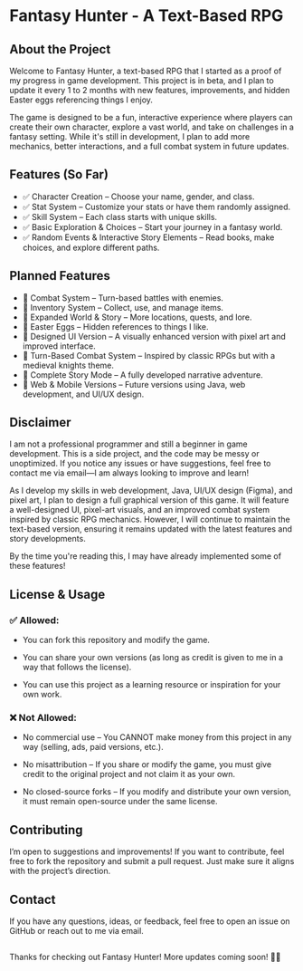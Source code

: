 # **Fantasy Hunter - A Text-Based RPG**

## **About the Project**

Welcome to Fantasy Hunter, a text-based RPG that I started as a proof of my progress in game development. This project is in beta, and I plan to update it every 1 to 2 months with new features, improvements, and hidden Easter eggs referencing things I enjoy.

The game is designed to be a fun, interactive experience where players can create their own character, explore a vast world, and take on challenges in a fantasy setting. While it's still in development, I plan to add more mechanics, better interactions, and a full combat system in future updates.

## **Features (So Far)**

- ✅ Character Creation – Choose your name, gender, and class.
- ✅ Stat System – Customize your stats or have them randomly assigned.
- ✅ Skill System – Each class starts with unique skills.
- ✅ Basic Exploration & Choices – Start your journey in a fantasy world.
- ✅ Random Events & Interactive Story Elements – Read books, make choices, and explore different paths.

## **Planned Features**

- 🚀 Combat System – Turn-based battles with enemies.
- 🚀 Inventory System – Collect, use, and manage items.
- 🚀 Expanded World & Story – More locations, quests, and lore.
- 🚀 Easter Eggs – Hidden references to things I like.
- 🚀 Designed UI Version – A visually enhanced version with pixel art and improved interface.
- 🚀 Turn-Based Combat System – Inspired by classic RPGs but with a medieval knights theme.
- 🚀 Complete Story Mode – A fully developed narrative adventure.
- 🚀 Web & Mobile Versions – Future versions using Java, web development, and UI/UX design.

## **Disclaimer**

I am not a professional programmer and still a beginner in game development. This is a side project, and the code may be messy or unoptimized. If you notice any issues or have suggestions, feel free to contact me via email—I am always looking to improve and learn!

As I develop my skills in web development, Java, UI/UX design (Figma), and pixel art, I plan to design a full graphical version of this game. It will feature a well-designed UI, pixel-art visuals, and an improved combat system inspired by classic RPG mechanics. However, I will continue to maintain the text-based version, ensuring it remains updated with the latest features and story developments.

By the time you're reading this, I may have already implemented some of these features!

## **License & Usage**

### ✅ Allowed:

- You can fork this repository and modify the game.

- You can share your own versions (as long as credit is given to me in a way that follows the license).

- You can use this project as a learning resource or inspiration for your own work.

### ❌ Not Allowed:

- No commercial use – You CANNOT make money from this project in any way (selling, ads, paid versions, etc.).

- No misattribution – If you share or modify the game, you must give credit to the original project and not claim it as your own.

- No closed-source forks – If you modify and distribute your own version, it must remain open-source under the same license.

## **Contributing**

I’m open to suggestions and improvements! If you want to contribute, feel free to fork the repository and submit a pull request. Just make sure it aligns with the project’s direction.

## **Contact**

If you have any questions, ideas, or feedback, feel free to open an issue on GitHub or reach out to me via email.

##  

Thanks for checking out Fantasy Hunter! More updates coming soon! 🚀🚀